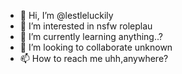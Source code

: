 - 👋 Hi, I’m @lestleluckily
- 👀 I’m interested in nsfw roleplau
- 🌱 I’m currently learning anything..?
- 💞️ I’m looking to collaborate unknown
- 📫 How to reach me uhh,anywhere?

<!---
lestleluckily/lestleluckily is a ✨ special ✨ repository because its `README.md` (this file) appears on your GitHub profile.
You can click the Preview link to take a look at your changes.
--->

